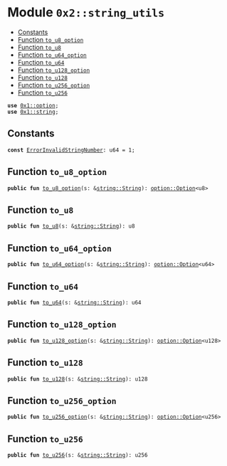 
<a name="0x2_string_utils"></a>

# Module `0x2::string_utils`



-  [Constants](#@Constants_0)
-  [Function `to_u8_option`](#0x2_string_utils_to_u8_option)
-  [Function `to_u8`](#0x2_string_utils_to_u8)
-  [Function `to_u64_option`](#0x2_string_utils_to_u64_option)
-  [Function `to_u64`](#0x2_string_utils_to_u64)
-  [Function `to_u128_option`](#0x2_string_utils_to_u128_option)
-  [Function `to_u128`](#0x2_string_utils_to_u128)
-  [Function `to_u256_option`](#0x2_string_utils_to_u256_option)
-  [Function `to_u256`](#0x2_string_utils_to_u256)


<pre><code><b>use</b> <a href="">0x1::option</a>;
<b>use</b> <a href="">0x1::string</a>;
</code></pre>



<a name="@Constants_0"></a>

## Constants


<a name="0x2_string_utils_ErrorInvalidStringNumber"></a>



<pre><code><b>const</b> <a href="string_utils.md#0x2_string_utils_ErrorInvalidStringNumber">ErrorInvalidStringNumber</a>: u64 = 1;
</code></pre>



<a name="0x2_string_utils_to_u8_option"></a>

## Function `to_u8_option`



<pre><code><b>public</b> <b>fun</b> <a href="string_utils.md#0x2_string_utils_to_u8_option">to_u8_option</a>(s: &<a href="_String">string::String</a>): <a href="_Option">option::Option</a>&lt;u8&gt;
</code></pre>



<a name="0x2_string_utils_to_u8"></a>

## Function `to_u8`



<pre><code><b>public</b> <b>fun</b> <a href="string_utils.md#0x2_string_utils_to_u8">to_u8</a>(s: &<a href="_String">string::String</a>): u8
</code></pre>



<a name="0x2_string_utils_to_u64_option"></a>

## Function `to_u64_option`



<pre><code><b>public</b> <b>fun</b> <a href="string_utils.md#0x2_string_utils_to_u64_option">to_u64_option</a>(s: &<a href="_String">string::String</a>): <a href="_Option">option::Option</a>&lt;u64&gt;
</code></pre>



<a name="0x2_string_utils_to_u64"></a>

## Function `to_u64`



<pre><code><b>public</b> <b>fun</b> <a href="string_utils.md#0x2_string_utils_to_u64">to_u64</a>(s: &<a href="_String">string::String</a>): u64
</code></pre>



<a name="0x2_string_utils_to_u128_option"></a>

## Function `to_u128_option`



<pre><code><b>public</b> <b>fun</b> <a href="string_utils.md#0x2_string_utils_to_u128_option">to_u128_option</a>(s: &<a href="_String">string::String</a>): <a href="_Option">option::Option</a>&lt;u128&gt;
</code></pre>



<a name="0x2_string_utils_to_u128"></a>

## Function `to_u128`



<pre><code><b>public</b> <b>fun</b> <a href="string_utils.md#0x2_string_utils_to_u128">to_u128</a>(s: &<a href="_String">string::String</a>): u128
</code></pre>



<a name="0x2_string_utils_to_u256_option"></a>

## Function `to_u256_option`



<pre><code><b>public</b> <b>fun</b> <a href="string_utils.md#0x2_string_utils_to_u256_option">to_u256_option</a>(s: &<a href="_String">string::String</a>): <a href="_Option">option::Option</a>&lt;u256&gt;
</code></pre>



<a name="0x2_string_utils_to_u256"></a>

## Function `to_u256`



<pre><code><b>public</b> <b>fun</b> <a href="string_utils.md#0x2_string_utils_to_u256">to_u256</a>(s: &<a href="_String">string::String</a>): u256
</code></pre>
